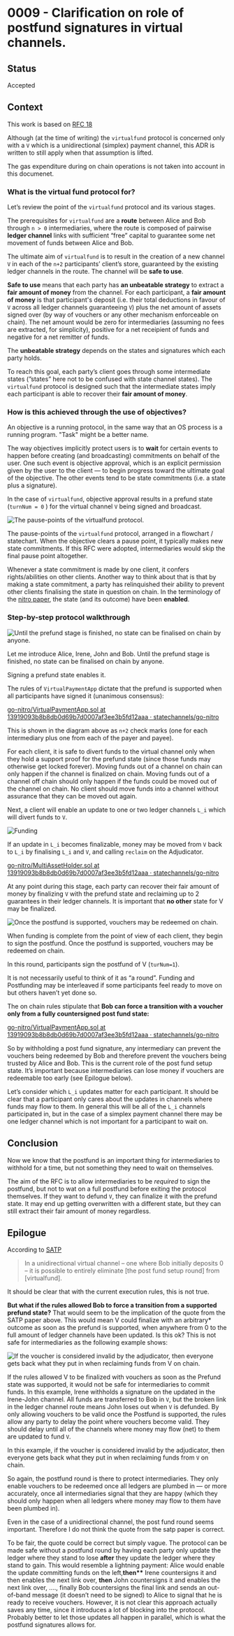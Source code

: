 # 0009 - Clarification on role of postfund signatures in virtual channels.

## Status

Accepted

## Context

This work is based on [RFC 18](https://www.notion.so/statechannels/RFC-18-Clarify-purpose-of-virtualfund-postfund-round-and-allow-intermediaries-to-exit-early-2e5cd47aeeb2458b904dfff7463f9f1c)

Although (at the time of writing) the `virtualfund` protocol is concerned only with a `V` which is a unidirectional (simplex) payment channel, this ADR is written to still apply when that assumption is lifted.

The gas expenditure during on chain operations is not taken into account in this documenet.

### What is the virtual fund protocol for?

Let’s review the point of the `virtualfund` protocol and its various stages.

The prerequisites for `virtualfund` are a **route** between Alice and Bob through `n > 0` intermediaries, where the route is composed of pairwise **ledger channel** links with sufficient “free” capital to guarantee some net movement of funds between Alice and Bob.

The ultimate aim of `virtualfund` is to result in the creation of a new channel `V` in each of the `n+2` participants’ client’s store, guaranteed by the existing ledger channels in the route. The channel will be **safe to use**.

**Safe to use** means that each party has **an unbeatable strategy** to extract a **fair amount of money** from the channel. For each participant, a **fair amount of money** is that participant's deposit (i.e. their total deductions in favour of `V` across all ledger channels guaranteeing `V`) plus the net amount of assets signed over (by way of vouchers or any other mechanism enforceable on chain). The net amount would be zero for intermediaries (assuming no fees are extracted, for simplicity), positive for a net receipient of funds and negative for a net remitter of funds.

The **unbeatable strategy** depends on the states and signatures which each party holds.

To reach this goal, each party’s client goes through some intermediate states (”states” here not to be confused with state channel states). The `virtualfund` protocol is designed such that the intermediate states imply each participant is able to recover their **fair amount of money**.

### How is this achieved through the use of objectives?

An objective is a running protocol, in the same way that an OS process is a running program. "Task" might be a better name.

The way objectives implicitly protect users is to **wait** for certain events to happen before creating (and broadcasting) commitments on behalf of the user. One such event is objective approval, which is an explicit permission given by the user to the client — to begin progress toward the ultimate goal of the objective. The other events tend to be state commitments (i.e. a state plus a signature).

In the case of `virtualfund`, objective approval results in a prefund state (`turnNum = 0` ) for the virtual channel `V` being signed and broadcast.

![The pause-points of the `virtualfund` protocol.](./V-pause-points.png)

The pause-points of the `virtualfund` protocol, arranged in a flowchart / statechart. When the objective clears a pause point, it typically makes new state commitments. If this RFC were adopted, intermediaries would skip the final pause point altogether.

Whenever a state commitment is made by one client, it confers rights/abilities on other clients. Another way to think about that is that by making a state commitment, a party has relinquished their ability to prevent other clients finalising the state in question on chain. In the terminology of the [nitro paper](https://magmo.com/nitro-protocol.pdf), the state (and its outcome) have been **enabled**.

### Step-by-step protocol walkthrough

![Until the prefund stage is finished, no state can be finalised on chain by anyone. ](./V-prefund.png)

Let me introduce Alice, Irene, John and Bob. Until the prefund stage is finished, no state can be finalised on chain by anyone.

Signing a prefund state enables it.

The rules of `VirtualPaymentApp` dictate that the prefund is supported when all participants have signed it (unanimous consensus):

[go-nitro/VirtualPaymentApp.sol at 13919093b8b8db0d69b7d0007af3ee3b5fd12aaa · statechannels/go-nitro](https://github.com/statechannels/go-nitro/blob/13919093b8b8db0d69b7d0007af3ee3b5fd12aaa/nitro-protocol/contracts/VirtualPaymentApp.sol#L46-L50)

This is shown in the diagram above as `n+2` check marks (one for each intermediary plus one from each of the payer and payee).

For each client, it is safe to divert funds to the virtual channel only when they hold a support proof for the prefund state (since those funds may otherwise get locked forever). Moving funds out of a channel on chain can only happen if the channel is finalized on chain. Moving funds out of a channel off chain should only happen if the funds could be moved out of the channel on chain. No client should move funds into a channel without assurance that they can be moved out again.

Next, a client will enable an update to one or two ledger channels `L_i` which will divert funds to `V`.

![Funding](./V-fund.png)

If an update in `L_i` becomes finalizable, money may be moved from `V` back to `L_i` by finalising `L_i` and `V`, and calling `reclaim` on the Adjudicator.

[go-nitro/MultiAssetHolder.sol at 13919093b8b8db0d69b7d0007af3ee3b5fd12aaa · statechannels/go-nitro](https://github.com/statechannels/go-nitro/blob/13919093b8b8db0d69b7d0007af3ee3b5fd12aaa/nitro-protocol/contracts/MultiAssetHolder.sol#L246)

At any point during this stage, each party can recover their fair amount of money by finalizing `V` with the prefund state and reclaiming up to 2 guarantees in their ledger channels. It is important that **no other** state for V may be finalized.

![Once the postfund is supported, vouchers may be redeemed on chain. ](./V-postfund.png)

When funding is complete from the point of view of each client, they begin to sign the postfund. Once the postfund is supported, vouchers may be redeemed on chain.

In this round, participants sign the postfund of V (`turNum=1`).

It is not necessarily useful to think of it as “a round”. Funding and Postfunding may be interleaved if some participants feel ready to move on but others haven’t yet done so.

The on chain rules stipulate that **Bob can force a transition with a voucher only from a fully countersigned post fund state:**

[go-nitro/VirtualPaymentApp.sol at 13919093b8b8db0d69b7d0007af3ee3b5fd12aaa · statechannels/go-nitro](https://github.com/statechannels/go-nitro/blob/13919093b8b8db0d69b7d0007af3ee3b5fd12aaa/nitro-protocol/contracts/VirtualPaymentApp.sol#L60-L65)

So by withholding a post fund signature, any intermediary can prevent the vouchers being redeemed by Bob and therefore prevent the vouchers being trusted by Alice and Bob. This is the current role of the post fund setup state. It’s important because intermediaries can lose money if vouchers are redeemable too early (see Epilogue below).

Let’s consider which `L_i` updates matter for each participant. It should be clear that a participant only cares about the updates in channels where funds may flow to them. In general this will be all of the `L_i` channels participated in, but in the case of a simplex payment channel there may be one ledger channel which is not important for a participant to wait on.

## Conclusion

Now we know that the postfund is an important thing for intermediaries to withhold for a time, but not something they need to wait on themselves.

The aim of the RFC is to allow intermediaries to be _required_ to sign the postfund, but not to wat on a full postfund before exiting the protocol themselves. If they want to defund `V`, they can finalize it with the prefund state. It may end up getting overwritten with a different state, but they can still extract their fair amount of money regardless.

## Epilogue

According to [SATP](https://docs.statechannels.org/research-papers/#2022-stateful-asset-transfer-protocol)

> In a unidirectional virtual channel – one where Bob initially deposits 0 – it is
> possible to entirely eliminate [the post fund setup round] from [virtualfund].

It should be clear that with the current execution rules, this is not true.

**But what if the rules allowed Bob to force a transition from a supported prefund state?** That would seem to be the implication of the quote from the SATP paper above. This would mean V could finalize with an arbitrary\* outcome as soon as the prefund is supported, when anywhere from 0 to the full amount of ledger channels have been updated. Is this ok? This is not safe for intermediaries as the following example shows:

![If the voucher is considered invalid by the adjudicator, then everyone gets back what they put in when reclaiming funds from V on chain.](./V-epilogue.png)

If the rules allowed V to be finalized with vouchers as soon as the Prefund state was supported, it would not be safe for intermediaries to commit funds. In this example, Irene withholds a signature on the updated in the Irene-John channel. All funds are transferred to Bob in `V`, but the broken link in the ledger channel route means John loses out when `V` is defunded. By only allowing vouchers to be valid once the Postfund is supported, the rules allow any party to delay the point where vouchers become valid. They should delay until all of the channels where money may flow (net) to them are updated to fund `V`.

In this example, if the voucher is considered invalid by the adjudicator, then everyone gets back what they put in when reclaiming funds from `V` on chain.

So again, the postfund round is there to protect intermediaries. They only enable vouchers to be redeemed once all ledgers are plumbed in — or more accurately, once all intermediaries signal that they are happy (which they should only happen when all ledgers where money may flow to them have been plumbed in).

Even in the case of a unidirectional channel, the post fund round seems important. Therefore I do not think the quote from the satp paper is correct.

To be fair, the quote could be correct but simply vague. The protocol can be made safe without a postfund round by having each party only update the ledger where they stand to lose **after** they update the ledger where they stand to gain. This would resemble a lightning payment: Alice would enable the update committing funds on the left,**then\*\*** Irene countersigns it and then enables the next link over, **then** John countersigns it and enables the next link over, …., finally Bob countersigns the final link and sends an out-of-band message (it doesn’t need to be signed) to Alice to signal that he is ready to receive vouchers. However, it is not clear this approach actually saves any time, since it introduces a lot of blocking into the protocol. Probably better to let those updates all happen in parallel, which is what the postfund signatures allows for.
